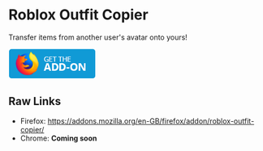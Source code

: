 # Roblox Outfit Copier

Transfer items from another user's avatar onto yours!

<a href="https://addons.mozilla.org/en-GB/firefox/addon/roblox-outfit-copier/" title="Mozilla addons link"><img src="/icons/Mozilla-Addons.png" alt="Get the add-on from the Firefox Add-ons store"></a>



Raw Links
-----
* Firefox: https://addons.mozilla.org/en-GB/firefox/addon/roblox-outfit-copier/
* Chrome: **Coming soon**